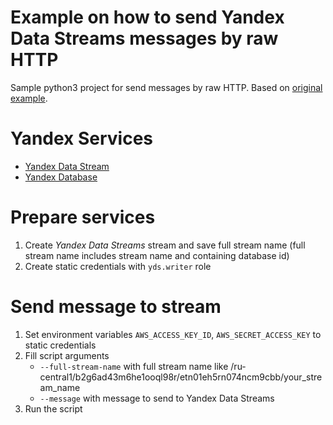 # Example on how to send Yandex Data Streams messages by raw HTTP

Sample python3 project for send messages by raw HTTP. Based on [original example](https://stackoverflow.com/questions/51991401/how-to-implement-amazon-kinesis-putmedia-method-using-python).

# Yandex Services
* [Yandex Data Stream](https://cloud.yandex.ru/services/data-streams)
* [Yandex Database](https://cloud.yandex.ru/services/ydb)

# Prepare services

1. Create _Yandex Data Streams_ stream and save full stream name (full stream name includes stream name and containing database id)
2. Create static credentials with `yds.writer` role

# Send message to stream
1. Set environment variables `AWS_ACCESS_KEY_ID`, `AWS_SECRET_ACCESS_KEY` to static credentials
2. Fill script arguments 
   - `--full-stream-name` with full stream name like /ru-central1/b2g6ad43m6he1ooql98r/etn01eh5rn074ncm9cbb/your_stream_name
   - `--message` with message to send to Yandex Data Streams
3. Run the script

